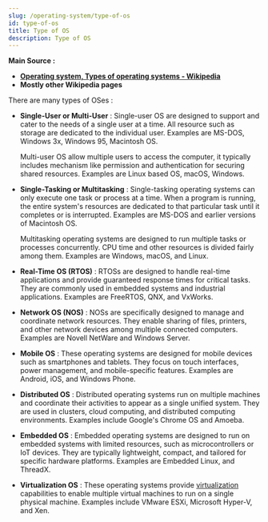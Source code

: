 ```yaml
---
slug: /operating-system/type-of-os
id: type-of-os
title: Type of OS
description: Type of OS
---
```


**Main Source :**

- **[Operating system, Types of operating systems - Wikipedia](https://en.wikipedia.org/wiki/Operating_system#Types_of_operating_systems)**
- **Mostly other Wikipedia pages**

There are many types of OSes :

- **Single-User or Multi-User** : Single-user OS are designed to support and cater to the needs of a single user at a time. All resource such as storage are dedicated to the individual user. Examples are MS-DOS, Windows 3x, Windows 95, Macintosh OS.

  Multi-user OS allow multiple users to access the computer, it typically includes mechanism like permission and authentication for securing shared resources. Examples are Linux based OS, macOS, Windows.

- **Single-Tasking or Multitasking** : Single-tasking operating systems can only execute one task or process at a time. When a program is running, the entire system's resources are dedicated to that particular task until it completes or is interrupted. Examples are MS-DOS and earlier versions of Macintosh OS.

  Multitasking operating systems are designed to run multiple tasks or processes concurrently. CPU time and other resources is divided fairly among them. Examples are Windows, macOS, and Linux.

- **Real-Time OS (RTOS)** : RTOSs are designed to handle real-time applications and provide guaranteed response times for critical tasks. They are commonly used in embedded systems and industrial applications. Examples are FreeRTOS, QNX, and VxWorks.

- **Network OS (NOS)** : NOSs are specifically designed to manage and coordinate network resources. They enable sharing of files, printers, and other network devices among multiple connected computers. Examples are Novell NetWare and Windows Server.
- **Mobile OS** : These operating systems are designed for mobile devices such as smartphones and tablets. They focus on touch interfaces, power management, and mobile-specific features. Examples are Android, iOS, and Windows Phone.
- **Distributed OS** : Distributed operating systems run on multiple machines and coordinate their activities to appear as a single unified system. They are used in clusters, cloud computing, and distributed computing environments. Examples include Google's Chrome OS and Amoeba.
- **Embedded OS** : Embedded operating systems are designed to run on embedded systems with limited resources, such as microcontrollers or IoT devices. They are typically lightweight, compact, and tailored for specific hardware platforms. Examples are Embedded Linux, and ThreadX.
- **Virtualization OS** : These operating systems provide [virtualization](/cloud-computing-and-distributed-systems/virtualization) capabilities to enable multiple virtual machines to run on a single physical machine. Examples include VMware ESXi, Microsoft Hyper-V, and Xen.

